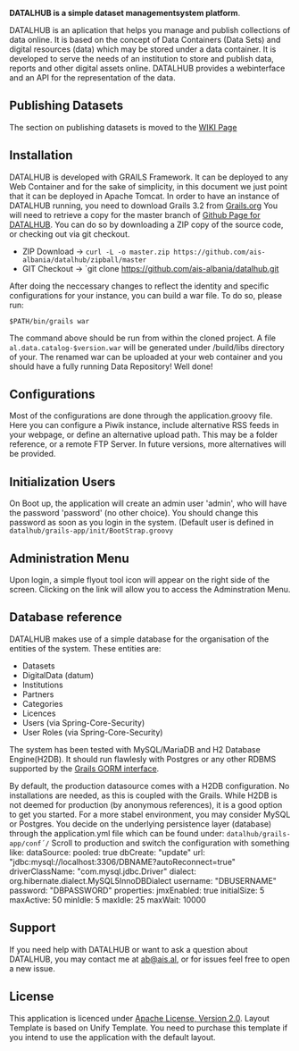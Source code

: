 **DATALHUB is a simple dataset managementsystem platform**.

DATALHUB is an aplication that helps you manage and publish collections of data online.  It is based on the concept of Data Containers (Data Sets) and digital resources (data) which may be stored under a data container. 
It is developed to serve the needs of an institution to store and publish data, reports and other digital assets online. 
DATALHUB provides a webinterface and an API for the representation of the data.

Publishing Datasets
-------
The section on publishing datasets is moved to the [WIKI Page](https://github.com/ais-albania/datalhub/wiki)


Installation
------------
DATALHUB is developed with GRAILS Framework. It can be deployed to any Web Container and for the sake of simplicity, in this document we just point that it can be deployed in Apache Tomcat.
In order to have an instance of DATALHUB running, you need to download Grails 3.2 from [Grails.org](http://grails.org)
You will need to retrieve a copy for the master branch of [Github Page for DATALHUB](https://github.com/ais-albania/datalhub). You can do so by downloading a ZIP copy of the source code, or checking out via git checkout.
+ ZIP Download -> `curl -L -o master.zip https://github.com/ais-albania/datalhub/zipball/master`
+ GIT Checkout -> `git clone https://github.com/ais-albania/datalhub.git

After doing the neccessary changes to reflect the identity and specific configurations for your instance, you can build a war file. To do so, please run:

    $PATH/bin/grails war

The command above should be run from within the cloned project. A file `al.data.catalog-$version.war` will be generated under /build/libs directory of your. The renamed war can be uploaded at your web container and you should have a fully running Data Repository! Well done!

Configurations
-------
Most of the configurations are done through the application.groovy file. Here you can configure a Piwik instance, include alternative RSS feeds in your webpage, or define an alternative upload path. This may be a folder reference, or a remote FTP Server. In future versions, more alternatives will be provided.

Initialization Users
------
On Boot up, the application will create an admin user 'admin', who will have the password 'password' (no other choice). You should change this password as soon as you login in the system.
(Default user is defined in  ` datalhub/grails-app/init/BootStrap.groovy`

Administration Menu
------
Upon login, a simple flyout tool icon will appear on the right side of the screen. Clicking on the link will allow you to access the Adminstration Menu.

Database reference
-------
DATALHUB makes use of a simple database for the organisation of the entities of the system. These entities are: 
* Datasets
* DigitalData (datum)
* Institutions
* Partners
* Categories 
* Licences
* Users (via Spring-Core-Security)
* User Roles (via Spring-Core-Security)

The system has been tested with MySQL/MariaDB and H2 Database Engine(H2DB). It should run flawlesly with Postgres or any other RDBMS supported by the [Grails GORM interface](http://docs.grails.org/latest/guide/GORM.html).

By default, the production datasource comes with a H2DB configuration. No installations are needed, as this is coupled with the Grails. While H2DB is not deemed for production (by anonymous references), it is a good option to get you started. For a more stabel environment, you may consider MySQL or Postgres. You decide on the underlying persistence layer (database) through the application.yml file which can be found under: `datalhub/grails-app/conf´/`
Scroll to production and switch the configuration with something like:
           dataSource:
            pooled: true
            dbCreate: "update"
            url: "jdbc:mysql://localhost:3306/DBNAME?autoReconnect=true"
            driverClassName: "com.mysql.jdbc.Driver"
            dialect: org.hibernate.dialect.MySQL5InnoDBDialect
            username: "DBUSERNAME"
            password: "DBPASSWORD"
            properties:
              jmxEnabled: true
              initialSize: 5
              maxActive: 50
              minIdle: 5
              maxIdle: 25
              maxWait: 10000




Support
-------

If you need help with DATALHUB or want to ask a question about DATALHUB, you may contact me at ab@ais.al, or for issues feel free to open a new issue.


License
-------------------
This application is licenced under  [Apache License, Version 2.0](LICENSE.md).
Layout Template is based on Unify Template. You need to purchase this template if you intend to use the application with the default layout.

